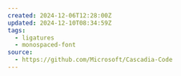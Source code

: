 ```yaml
---
created: 2024-12-06T12:28:00Z
updated: 2024-12-10T08:34:59Z
tags:
  - ligatures
  - monospaced-font
source:
  - https://github.com/Microsoft/Cascadia-Code
---
```

